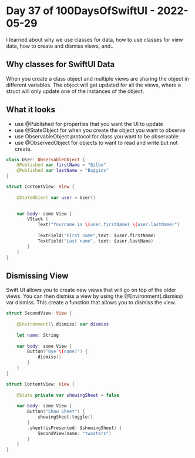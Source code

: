# Day 37 of 100DaysOfSwiftUI - 2022-05-29

I learned about why we use classes for data, how to use classes for view data, how to create and dismiss views, and..

## Why classes for SwiftUI Data

When you create a class object and multiple views are sharing the object in different variables.  The object will get updated for all the views, where a struct will only update one of the instances of the object.


## What it looks

- use @Published for properties that you want the UI to update
- use @StateObject for when you create the object you want to observe
- use ObservableObject protocol for class you want to be observable
- use @ObservedObject for objects to want to read and write but not create.

```swift
class User: ObservableObject {
    @Published var firstName = "Bilbo"
    @Published var lastName = "Baggins"
}

struct ContentView: View {
    
    @StateObject var user = User()

    
    var body: some View {
        VStack {
            Text("Yourname is \(user.firstName) \(user.lastName)")
            
            TextField("First name",text: $user.firstName)
            TextField("Last name", text: $user.lastName)
        }
    }
}
```

## Dismissing View

Swift UI allows you to create new views that will go on top of the older views.  You can then dismiss a view by using the @Environment(\.dismiss) var dismiss.  This create a function that allows you to dismiss the view.

```swift
struct SecondView: View {
    
    @Environment(\.dismiss) var dismiss
    
    let name: String
    
    var body: some View {
        Button("Bye \(name)") {
            dismiss()
        }
    }
}

struct ContentView: View {
    
    @State private var showingSheet = false
    
    var body: some View {
        Button("Show Sheet") {
            showingSheet.toggle()
        }
        .sheet(isPresented: $showingSheet) {
            SecondView(name: "twostars")
        }
    }
}
```
